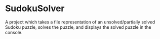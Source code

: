 # SudokuSolver
A project which takes a file representation of an unsolved/partially solved Sudoku puzzle, solves the puzzle, and displays the solved puzzle in the console.
